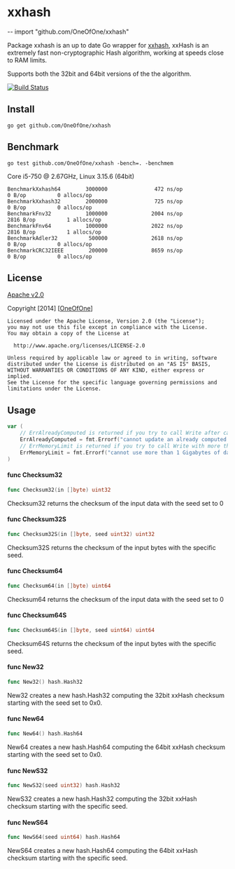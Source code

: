# xxhash
--
    import "github.com/OneOfOne/xxhash"

Package xxhash is an up to date Go wrapper for
[xxhash](https://code.google.com/p/xxhash/), xxHash is an extremely fast
non-cryptographic Hash algorithm, working at speeds close to RAM limits.

Supports both the 32bit and 64bit versions of the the algorithm.


[![Build Status](https://travis-ci.org/OneOfOne/xxhash.svg?branch=master)](https://travis-ci.org/OneOfOne/xxhash)

## Install

    go get github.com/OneOfOne/xxhash

## Benchmark

    go test github.com/OneOfOne/xxhash -bench=. -benchmem

Core i5-750 @ 2.67GHz, Linux 3.15.6 (64bit)

    BenchmarkXxhash64        3000000               472 ns/op               0 B/op          0 allocs/op
    BenchmarkXxhash32        2000000               725 ns/op               0 B/op          0 allocs/op
    BenchmarkFnv32           1000000              2004 ns/op            2816 B/op          1 allocs/op
    BenchmarkFnv64           1000000              2022 ns/op            2816 B/op          1 allocs/op
    BenchmarkAdler32          500000              2618 ns/op               0 B/op          0 allocs/op
    BenchmarkCRC32IEEE        200000              8659 ns/op               0 B/op          0 allocs/op

## License

[Apache v2.0](http://opensource.org/licenses/Apache-2.0)

Copyright [2014] [[OneOfOne](https://github.com/OneOfOne/)]

    Licensed under the Apache License, Version 2.0 (the "License");
    you may not use this file except in compliance with the License.
    You may obtain a copy of the License at

      http://www.apache.org/licenses/LICENSE-2.0

    Unless required by applicable law or agreed to in writing, software
    distributed under the License is distributed on an "AS IS" BASIS,
    WITHOUT WARRANTIES OR CONDITIONS OF ANY KIND, either express or implied.
    See the License for the specific language governing permissions and
    limitations under the License.

## Usage

```go
var (
	// ErrAlreadyComputed is returned if you try to call Write after calling Sum
	ErrAlreadyComputed = fmt.Errorf("cannot update an already computed hash")
	// ErrMemoryLimit is returned if you try to call Write with more than 1 Gigabytes of data
	ErrMemoryLimit = fmt.Errorf("cannot use more than 1 Gigabytes of data at once")
)
```

#### func  Checksum32

```go
func Checksum32(in []byte) uint32
```
Checksum32 returns the checksum of the input data with the seed set to 0

#### func  Checksum32S

```go
func Checksum32S(in []byte, seed uint32) uint32
```
Checksum32S returns the checksum of the input bytes with the specific seed.

#### func  Checksum64

```go
func Checksum64(in []byte) uint64
```
Checksum64 returns the checksum of the input data with the seed set to 0

#### func  Checksum64S

```go
func Checksum64S(in []byte, seed uint64) uint64
```
Checksum64S returns the checksum of the input bytes with the specific seed.

#### func  New32

```go
func New32() hash.Hash32
```
New32 creates a new hash.Hash32 computing the 32bit xxHash checksum starting
with the seed set to 0x0.

#### func  New64

```go
func New64() hash.Hash64
```
New64 creates a new hash.Hash64 computing the 64bit xxHash checksum starting
with the seed set to 0x0.

#### func  NewS32

```go
func NewS32(seed uint32) hash.Hash32
```
NewS32 creates a new hash.Hash32 computing the 32bit xxHash checksum starting
with the specific seed.

#### func  NewS64

```go
func NewS64(seed uint64) hash.Hash64
```
NewS64 creates a new hash.Hash64 computing the 64bit xxHash checksum starting
with the specific seed.
